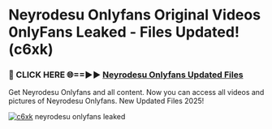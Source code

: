 # Neyrodesu Onlyfans Original Videos 0nlyFans Leaked - Files Updated! (c6xk)

<h3>🔴 CLICK HERE 🌐==►► <a href="https://tinyurl.com/2wckxsce" rel="nofollow">Neyrodesu Onlyfans Updated Files</a></h3>

Get Neyrodesu Onlyfans and all content. Now you can access all videos and pictures of Neyrodesu Onlyfans. New Updated Files 2025!

[![c6xk](https://i.imgur.com/AFduVYN.gif)](https://tinyurl.com/2wckxsce)
neyrodesu onlyfans leaked